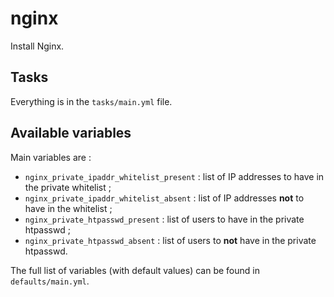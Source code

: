 # nginx

Install Nginx.

## Tasks

Everything is in the `tasks/main.yml` file.

## Available variables

Main variables are :

* `nginx_private_ipaddr_whitelist_present` : list of IP addresses to have in the private whitelist ;
* `nginx_private_ipaddr_whitelist_absent` : list of IP addresses **not** to have in the whitelist ;
* `nginx_private_htpasswd_present` : list of users to have in the private htpasswd ;
* `nginx_private_htpasswd_absent` : list of users to **not** have in the private htpasswd.

The full list of variables (with default values) can be found in `defaults/main.yml`.
